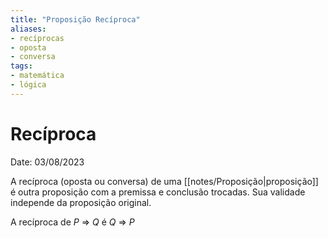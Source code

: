 ```yaml
---
title: "Proposição Recíproca"
aliases:
- recíprocas
- oposta
- conversa
tags:
- matemática
- lógica
---
```

# Recíproca

Date: 03/08/2023

A recíproca (oposta ou conversa) de uma [[notes/Proposição|proposição]] é outra proposição com a premissa e conclusão trocadas. Sua validade independe da proposição original.

A recíproca de $P$ $\Rightarrow$ $Q$ é $Q$ $\Rightarrow$ $P$